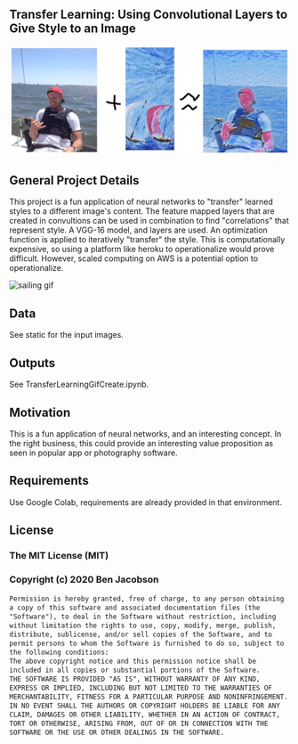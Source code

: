 ﻿[//]: # (Image References)

[image1]: ./static/images/sailing_formula.JPG "Transfer Learning"
[image2]: ./static/images/funsail.gif "sailing gif"

## Transfer Learning: Using Convolutional Layers to Give Style to an Image

![Transfer Learning][image1]

## General Project Details

This project is a fun application of neural networks to "transfer" learned styles to a different image's content.
The feature mapped layers that are created in convultions can be used in combination to find "correlations" that represent style. A VGG-16 model, and layers are used.
An optimization function is applied to iteratively "transfer" the style. This is computationally expensive, so using a platform like heroku to operationalize would prove difficult.
However, scaled computing on AWS is a potential option to operationalize.

![sailing gif][image2]

## Data
See static for the input images. 

## Outputs
See TransferLearningGifCreate.ipynb.

## Motivation
This is a fun application of neural networks, and an interesting concept. In the right business, this could provide an interesting value proposition as seen in popular app or photography software.

## Requirements
Use Google Colab, requirements are already provided in that environment.

## License
### The MIT License (MIT)
### Copyright (c) 2020 Ben Jacobson
```
Permission is hereby granted, free of charge, to any person obtaining a copy of this software and associated documentation files (the "Software"), to deal in the Software without restriction, including without limitation the rights to use, copy, modify, merge, publish, distribute, sublicense, and/or sell copies of the Software, and to permit persons to whom the Software is furnished to do so, subject to the following conditions:
The above copyright notice and this permission notice shall be included in all copies or substantial portions of the Software.
THE SOFTWARE IS PROVIDED "AS IS", WITHOUT WARRANTY OF ANY KIND, EXPRESS OR IMPLIED, INCLUDING BUT NOT LIMITED TO THE WARRANTIES OF MERCHANTABILITY, FITNESS FOR A PARTICULAR PURPOSE AND NONINFRINGEMENT. IN NO EVENT SHALL THE AUTHORS OR COPYRIGHT HOLDERS BE LIABLE FOR ANY CLAIM, DAMAGES OR OTHER LIABILITY, WHETHER IN AN ACTION OF CONTRACT, TORT OR OTHERWISE, ARISING FROM, OUT OF OR IN CONNECTION WITH THE SOFTWARE OR THE USE OR OTHER DEALINGS IN THE SOFTWARE.
```

